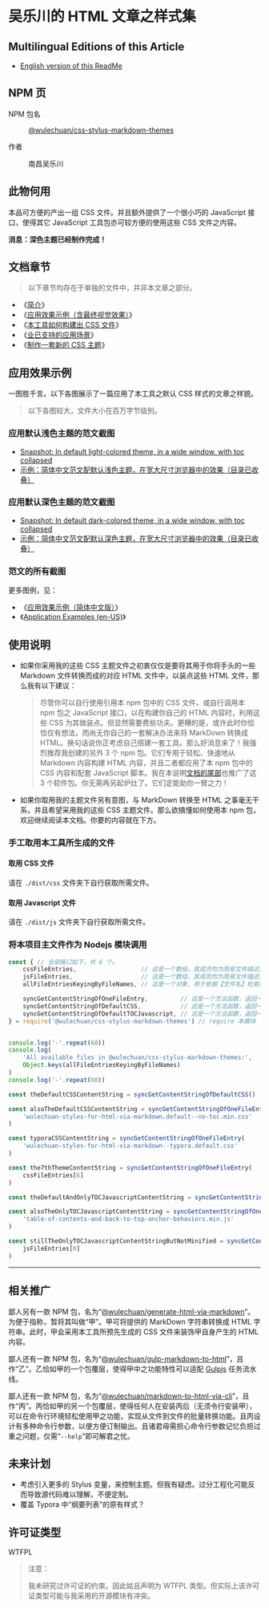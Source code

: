 <link rel="stylesheet" href="./dist/css/wulechuan-styles-for-html-via-markdown--vscode.default.min.css">

# 吴乐川的 HTML 文章之样式集

## Multilingual Editions of this Article

- [English version of this ReadMe](./ReadMe.md)




## NPM 页

<dl>
<dt>NPM 包名</dt>
<dd>

[@wulechuan/css-stylus-markdown-themes](https://www.npmjs.com/package/@wulechuan/css-stylus-markdown-themes)

</dd>
<dt>作者</dt>
<dd><p>南昌吴乐川</p></dd>
</dl>


## 此物何用

本品可方便的产出一组 CSS 文件。并且额外提供了一个很小巧的 JavaScript 接口，使得其它 JavaScript 工具包亦可较方便的使用这些 CSS 文件之内容。

**消息：深色主题已经制作完成！**

## 文档章节

> 以下章节均存在于单独的文件中，并非本文章之部分。

- 《[简介](./docs/refs/zh-hans-CN/introduction.md)》
- 《[应用效果示例（含最终视觉效果）](./docs/refs/zh-hans-CN/application-examples.md)》
- 《[本工具如何构建出 CSS 文件](./docs/refs/zh-hans-CN/how-does-this-tool-work.md)》
- 《[业已支持的应用场景](./docs/refs/zh-hans-CN/supported-scenarios.md)》
- 《[制作一套新的 CSS 主题](./docs/refs/zh-hans-CN/develope-css-for-a-new-theme.md)》




## 应用效果示例

一图胜千言。以下各图展示了一篇应用了本工具之默认 CSS 样式的文章之样貌。

> 以下各图较大，文件大小在百万字节级别。

### 应用默认浅色主题的范文截图

- [Snapshot: In default light-colored theme, in a wide window, with toc collapsed](./docs/examples/rendered/snapshots/example_en-US_default-light-colored-theme_1-in-a-wide-window_with-toc-collapsed.png)
- [示例：简体中文范文配默认浅色主题，在宽大尺寸浏览器中的效果（目录已收叠）](./docs/examples/rendered/snapshots/示例：简体中文范文配默认浅色主题，1-在宽大尺寸浏览器中的效果（目录已收叠）.png)


### 应用默认深色主题的范文截图

- [Snapshot: In default dark-colored theme, in a wide window, with toc collapsed](./docs/examples/rendered/snapshots/example_en-US_default-dark-colored-theme_1-in-a-wide-window_with-toc-collapsed.png)
- [示例：简体中文范文配默认深色主题，在宽大尺寸浏览器中的效果（目录已收叠）](./docs/examples/rendered/snapshots/示例：简体中文范文配默认深色主题，1-在宽大尺寸浏览器中的效果（目录已收叠）.png)


### 范文的所有截图

更多图例，见：

- 《[应用效果示例（简体中文版）](./docs/refs/zh-hans-CN/application-examples.md)》
- 《[Application Examples (en-US)](./docs/refs/en-US/application-examples.md)》




## 使用说明

- 如果你采用我的这些 CSS 主题文件之初衷仅仅是要将其用于你将手头的一些 Markdown 文件转换而成的对应 HTML 文件中，以装点这些 HTML 文件，那么我有以下建议：

    > 尽管你可以自行使用引用本 npm 包中的 CSS 文件，或自行调用本 npm 包之 JavaScript 接口，以在构建你自己的 HTML 内容时，利用这些 CSS 为其做装点。但显然需要费些功夫。更糟的是，或许此时你恰恰仅有想法，而尚无你自己的一套解决办法来将 MarkDown 转换成 HTML。换句话说你正考虑自己搭建一套工具。那么好消息来了！我强烈推荐我创建的另外 3 个 npm 包。它们专用于轻松、快速地从 Markdown 内容构建 HTML 内容，并且二者都应用了本 npm 包中的 CSS 内容和配套 JavaScript 脚本。我在本说明[文档的尾部](#相关推广)也推广了这 3 个软件包。你无需再另起炉灶了。它们定能助你一臂之力！

- 如果你取用我的主题文件另有意图，与 MarkDown 转换至 HTML 之事毫无干系，并且希望采用我的这些 CSS 主题文件。那么欲搞懂如何使用本 npm 包，欢迎继续阅读本文档。你要的内容就在下方。


### 手工取用本工具所生成的文件

#### 取用 CSS 文件

请在 `./dist/css` 文件夹下自行获取所需文件。

#### 取用 Javascript 文件

请在 `./dist/js` 文件夹下自行获取所需文件。


### 将本项目主文件作为 Nodejs 模块调用

```js
const { // 全部接口如下，共 6 个。
    cssFileEntries,                  // 这是一个数组，其成员均为简易文件描述对象。
    jsFileEntries,                   // 这是一个数组，其成员均为简易文件描述对象。
    allFileEntriesKeyingByFileNames, // 这是一个对象，用于依据【文件名】检索简易文件描述对象。

    syncGetContentStringOfOneFileEntry,         // 这是一个方法函数，返回一个字符串。
    syncGetContentStringOfDefaultCSS,           // 这是一个方法函数，返回一个字符串。
    syncGetContentStringOfDefaultTOCJavascript, // 这是一个方法函数，返回一个字符串。
} = require('@wulechuan/css-stylus-markdown-themes') // require 本模块


console.log('-'.repeat(60))
console.log(
    'All available files in @wulechuan/css-stylus-markdown-themes:',
    Object.keys(allFileEntriesKeyingByFileNames)
)
console.log('-'.repeat(60))

const theDefaultCSSContentString = syncGetContentStringOfDefaultCSS()

const alsoTheDefaultCSSContentString = syncGetContentStringOfOneFileEntry(
    'wulechuan-styles-for-html-via-markdown.default--no-toc.min.css'
)

const typoraCSSContentString = syncGetContentStringOfOneFileEntry(
    'wulechuan-styles-for-html-via-markdown--typora.default.css'
)

const the7thThemeContentString = syncGetContentStringOfOneFileEntry(
    cssFileEntries[6]
)

const theDefaultAndOnlyTOCJavascriptContentString = syncGetContentStringOfDefaultTOCJavascript()

const alsoTheOnlyTOCJavascriptContentString = syncGetContentStringOfOneFileEntry(
    'table-of-contents-and-back-to-top-anchor-behaviors.min.js'
)

const stillTheOnlyTOCJavascriptContentStringButNotMinified = syncGetContentStringOfOneFileEntry(
    jsFileEntries[0]
)
```



-----


## 相关推广

鄙人另有一款 NPM 包，名为“[@wulechuan/generate-html-via-markdown](https://www.npmjs.com/package/@wulechuan/generate-html-via-markdown)”。为便于指称，暂将其叫做“甲”。甲可将提供的 MarkDown 字符串转换成 HTML 字符串。此时，甲会采用本工具所预先生成的 CSS 文件来装饰甲自身产生的 HTML 内容。

鄙人还有一款 NPM 包，名为“[@wulechuan/gulp-markdown-to-html](https://www.npmjs.com/package/@wulechuan/gulp-markdown-to-html)”，且作“乙”。乙恰如甲的一个包覆层，使得甲中之功能特性可以适配 [Gulpjs](https://gulpjs.com) 任务流水线。

鄙人还有一款 NPM 包，名为“[@wulechuan/markdown-to-html-via-cli](https://www.npmjs.com/package/@wulechuan/markdown-to-html-via-cli)”，且作“丙”。丙恰如甲的另一个包覆层，使得任何人在安装丙后（无须令行安装甲），可以在命令行环境轻松使用甲之功能，实现从文件到文件的批量转换功能。且丙设计有多种命令行参数，以便方便订制输出。且诸君毋需担心命令行参数记忆负担过重之问题，仅需“`--help`”即可解君之忧。





## 未来计划

- 考虑引入更多的 Stylus 变量，来控制主题。但我有疑虑。过分工程化可能反而导致源代码难以理解，不便定制。
- 覆盖 Typora 中“纲要列表”的原有样式？


## 许可证类型

WTFPL

> 注意：
>
> 我未研究过许可证的约束。因此姑且声明为 WTFPL 类型。但实际上该许可证类型可能与我采用的开源模块有冲突。

